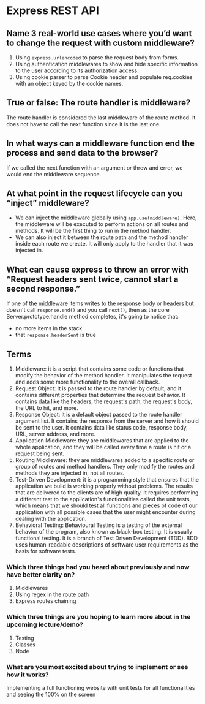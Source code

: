 # Express REST API

## Name 3 real-world use cases where you’d want to change the request with custom middleware?

1. Using `express.urlencoded` to parse the request body from forms.
2. Using authentication middlewares to show and hide specific information to the user according to its authorization access.
3. Using cookie parser to parse Cookie header and populate req.cookies with an object keyed by the cookie names.

## True or false: The route handler is middleware?

The route handler is considered the last middleware of the route method. It does not have to call the next function since it is the last one.

## In what ways can a middleware function end the process and send data to the browser?

If we called the next function with an argument or throw and error, we would end the middleware sequence.

## At what point in the request lifecycle can you “inject” middleware?

* We can inject the middleware globally using `app.use(middleware)`. Here, the middleware will be executed to perform actions on all routes and methods. It will be the first thing to run in the method handler.
* We can also inject it between the route path and the method handler inside each route we create. It will only apply to the handler that it was injected in.

## What can cause express to throw an error with “Request headers sent twice, cannot start a second response.”

If one of the middleware items writes to the response body or headers but doesn't call `response.end()` and you call `next()`, then as the core Server.prototype.handle method completes, it's going to notice that:

* no more items in the stack
* that `response.headerSent` is true

## Terms

1. Middleware: it is a script that contains some code or functions that modify the behavior of the method handler. It manipulates the request and adds some more functionality to the overall callback.
2. Request Object: It is passed to the route handler by default, and it contains different properties that determine the request behavior. It contains data like the headers, the request's path, the request's body, the URL to hit, and more.
3. Response Object: it is a default object passed to the route handler argument list. It contains the response from the server and how it should be sent to the user. It contains data like status code, response body, URL, server address, and more.
4. Application Middleware: they are middlewares that are applied to the whole application, and they will be called every time a route is hit or a request being sent.
5. Routing Middleware: they are middlewares added to a specific route or group of routes and method handlers. They only modify the routes and methods they are injected in, not all routes.
6. Test-Driven Development: it is a programming style that ensures that the application we build is working properly without problems. The results that are delivered to the clients are of high quality. It requires performing a different test to the application's functionalities called the unit tests, which means that we should test all functions and pieces of code of our application with all possible cases that the user might encounter during dealing with the application.
7. Behavioral Testing: Behavioural Testing is a testing of the external behavior of the program, also known as black-box testing. It is usually functional testing. It is a branch of Test Driven Development (TDD). BDD uses human-readable descriptions of software user requirements as the basis for software tests.

### Which three things had you heard about previously and now have better clarity on?

1. Middlewares
2. Using regex in the route path
3. Express routes chaining

### Which three things are you hoping to learn more about in the upcoming lecture/demo?

1. Testing
2. Classes
3. Node

### What are you most excited about trying to implement or see how it works?

Implementing a full functioning website with unit tests for all functionalities and seeing the 100% on the screen
